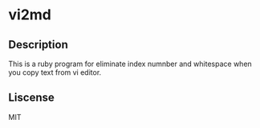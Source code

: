 # vi2md
## Description
This is a ruby program for eliminate index numnber and whitespace when you copy text from vi editor.

## Liscense 
MIT
